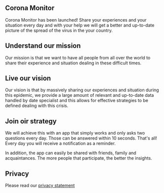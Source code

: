 ## Corona Monitor
Corona Monitor has been launched! Share your experiences and your situation every day and with your help we will get a better and up-to-date picture of the spread of the virus in the your country.

## Understand our mission
Our mission is that we want to have all people from all over the world to share their experience and situation dealing in these difficult times.

## Live our vision
Our vision is that by massively sharing our experiences and situation during this epidemic, we provide a large amount of relevant and up-to-date data handled by date specialist and this allows for effective strategies to be defined dealing with this crisis.

## Join oir strategy
We will achieve this with an app that simply works and only asks two questions every day. Those can be answered within 10 seconds. That's all! Every day you will receive a notification as a reminder.

In addition, the app can easily be shared with friends, family and acquaintances. The more people that participate, the better the insights.

## Privacy
Please read our [privacy statement](/en/privacyverklaring)